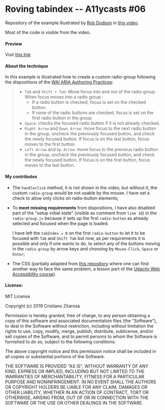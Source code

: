 # Roving tabindex -- A11ycasts #06

Repository of the example illustrated by [Rob Dodson](https://github.com/robdodson) in [this video](https://www.youtube.com/watch?v=uCIC2LNt0bk&t=6s).

Most of the code is visible from the video.

#### Preview

Visit [this link](https://cristianozitarosa.github.io/rovingTabindex/)

#### About the technique

In this example is illustrated how to create a custom radio-group following the dispositions of the [WAI ARIA Authoring Practices](https://www.w3.org/TR/wai-aria-practices/#radiobutton):

>  - `Tab` and `Shift + Tab`: Move focus into and out of the radio group.   When focus moves into a radio group :
>    - If a radio button is checked, focus is set on the checked button.
>    - If none of the radio buttons are checked, focus is set on the first radio button in the group.
>  - `Space`: checks the focused radio button if it is not already checked.   
>  - `Right Arrow` and `Down Arrow`: move focus to the next radio button in the group, uncheck the previously focused button, and check the
> newly focused button. If focus is on the last button, focus moves to
> the first button.
>  - `Left Arrow` and `Up Arrow`: move focus to the previous radio button in the group, uncheck the previously focused button, and check
> the newly focused button. If focus is on the first button, focus moves
> to the last button.

#### My contributes

- The `handleclick` method, it is not shown in the video, but without it, the custom `radio-group` would be not usable by the mouse. I have set a check to allow only clicks on radio-button elements;

- To __meet missing requirements__ from dispositions, I have also disabled part of the "setup initial state" (visible as comment from `line 18`) in the `radio-group.js` because it sets up the first `radio-button` as already selected and focused when the page is loaded.

  I have left the `tabIndex = 0` on the first `radio-button` to let it to be focused with `Tab` and `Shift Tab` but now, as per requirements it is possible and only if one wants to do, to select any of the buttons moving in the `radio-group` by arrow keys and choosing by `Mouse-Click`, `Space` or `Enter`;

- The CSS (partially adapted from [this repository](https://github.com/udacity/ud891/tree/gh-pages/lesson2-focus/05-radio-group) where one can find another way to face the same problem, a lesson part of the [Udacity Web Accessibility course](https://eu.udacity.com/course/web-accessibility--ud891)).

#### License:

MIT License

Copyright (c) 2019 Cristiano Zitarosa

Permission is hereby granted, free of charge, to any person obtaining a copy of this software and associated documentation files (the "Software"), to deal in the Software without restriction, including without limitation the rights to use, copy, modify, merge, publish, distribute, sublicense, and/or sell copies of the Software, and to permit persons to whom the Software is furnished to do so, subject to the following conditions:

The above copyright notice and this permission notice shall be included in all copies or substantial portions of the Software.

THE SOFTWARE IS PROVIDED "AS IS", WITHOUT WARRANTY OF ANY KIND, EXPRESS OR IMPLIED, INCLUDING BUT NOT LIMITED TO THE WARRANTIES OF MERCHANTABILITY, FITNESS FOR A PARTICULAR PURPOSE AND NONINFRINGEMENT. IN NO EVENT SHALL THE AUTHORS OR COPYRIGHT HOLDERS BE LIABLE FOR ANY CLAIM, DAMAGES OR OTHER LIABILITY, WHETHER IN AN ACTION OF CONTRACT, TORT OR OTHERWISE, ARISING FROM, OUT OF OR IN CONNECTION WITH THE SOFTWARE OR THE USE OR OTHER DEALINGS IN THE SOFTWARE.
